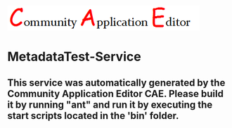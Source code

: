 ![CAE](https://github.com/CAE-Community-Application-Editor/microservice-MetadataTest-Service/blob/master/img/logo.png)  

MetadataTest-Service
===================


This service was automatically generated by the Community Application Editor CAE. Please build it by running "ant" and run it by executing the start scripts located in the 'bin' folder.
---------------
